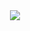 <div align="center">
  
  <a href="https://nishantthapa.me" target="_blank">
    
  <img src="https://capsule-render.vercel.app/api?type=waving&color=gradient&customColorList=6,11,20&height=150&section=footer&text=Hello%20World,%20I%20am%20Thapa&fontSize=40&fontColor=fff&animation=twinkling"/>
  
   </a>
   
</div>
